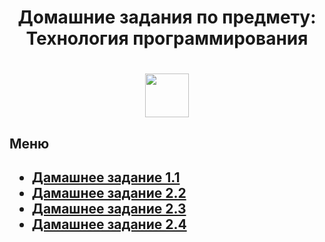 <h1 align = "center">Домашние задания по предмету: Технология программирования <h1>
 <p align = "center"><img src="https://upload.wikimedia.org/wikipedia/commons/1/13/%D0%A1%D0%98%D0%9D%D0%95%D0%A0%D0%93%D0%98%D0%AF_%D0%A3%D0%BD%D0%B8%D0%B2%D0%B5%D1%80%D1%81%D0%B8%D1%82%D0%B5%D1%82_%D0%9B%D0%BE%D0%B3%D0%BE%D1%82%D0%B8%D0%BF.png" height="70"/><p>

<h2>Меню<h2>

  <ul list-style-type = "disk">
    <li><a href="">Дамашнее задание 1.1</a></li>
    <li><a href="">Дамашнее задание 2.2</a></li>
    <li><a href="">Дамашнее задание 2.3</a></li>
    <li><a href="https://github.com/Arnuma/programm-tech_Zinyakov-N.V/tree/HomeWork_2.4">Дамашнее задание 2.4</a></li>
  </ul>
